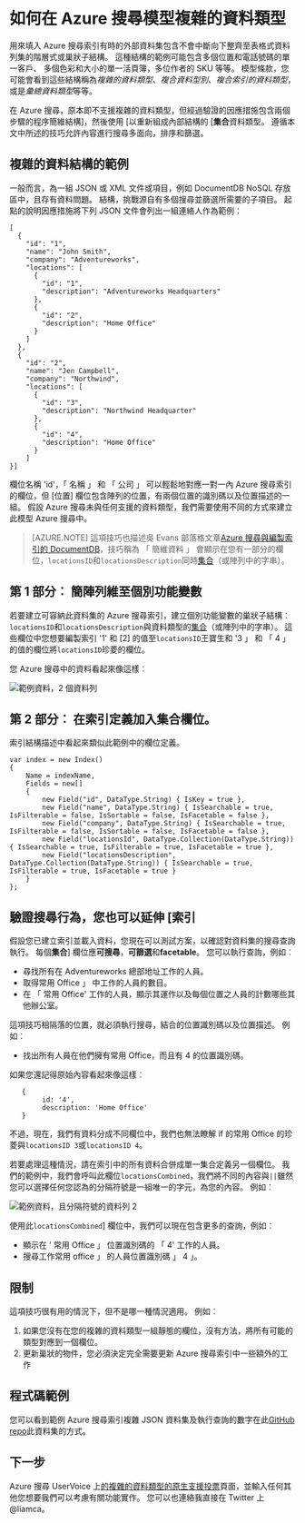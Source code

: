 <properties
    pageTitle="如何在 Azure 搜尋複雜的資料類型的模型 |Microsoft Azure 搜尋"
    description="巢狀或階層式資料結構的模型中使用平面資料列集和集合資料類型 Azure 搜尋索引。"
    services="search"
    documentationCenter=""
    authors="LiamCa"
    manager="pablocas"
    editor=""
    tags="complex data types; compound data types; aggregate data types"
/>

<tags
    ms.service="search"
    ms.devlang="na"
    ms.workload="search"
    ms.topic="article"
    ms.tgt_pltfrm="na"
    ms.date="09/07/2016"
    ms.author="liamca"
/>

# <a name="how-to-model-complex-data-types-in-azure-search"></a>如何在 Azure 搜尋模型複雜的資料類型

用來填入 Azure 搜尋索引有時的外部資料集包含不會中斷向下整齊至表格式資料列集的階層式或巢狀子結構。 這種結構的範例可能包含多個位置和電話號碼的單一客戶、 多個色彩和大小的單一活頁簿，多位作者的 SKU 等等。 模型條款，您可能會看到這些結構稱為*複雜的資料類型*、*複合資料型別*、*複合索引的資料類型*，或是*彙總資料類型*等等。

在 Azure 搜尋，原本即不支援複雜的資料類型，但經過驗證的因應措施包含兩個步驟的程序簡維結構]，然後使用 [以重新組成內部結構的 [**集合**資料類型。 遵循本文中所述的技巧允許內容進行搜尋多面向，排序和篩選。

## <a name="example-of-a-complex-data-structure"></a>複雜的資料結構的範例

一般而言，為一組 JSON 或 XML 文件或項目，例如 DocumentDB NoSQL 存放區中，且存有資料問題。 結構，挑戰源自有多個搜尋並篩選所需要的子項目。  起點的說明因應措施將下列 JSON 文件會列出一組連絡人作為範例︰

~~~~~
[
  {
    "id": "1",
    "name": "John Smith",
    "company": "Adventureworks",
    "locations": [
      {
        "id": "1",
        "description": "Adventureworks Headquarters"
      },
      {
        "id": "2",
        "description": "Home Office"
      }
    ]
  }, 
  {
    "id": "2",
    "name": "Jen Campbell",
    "company": "Northwind",
    "locations": [
      {
        "id": "3",
        "description": "Northwind Headquarter"
      },
      {
        "id": "4",
        "description": "Home Office"
      }
    ]
}]
~~~~~

欄位名稱 'id'，「 名稱 」 和 「 公司 」 可以輕鬆地對應一對一內 Azure 搜尋索引的欄位，但 [位置] 欄位包含陣列的位置，有兩個位置的識別碼以及位置描述的一組。 假設 Azure 搜尋未與任何支援的資料類型，我們需要使用不同的方式來建立此模型 Azure 搜尋中。 

> [AZURE.NOTE] 這項技巧也描述吳 Evans 部落格文章[Azure 搜尋與編製索引的 DocumentDB](https://blogs.msdn.microsoft.com/kaevans/2015/03/09/indexing-documentdb-with-azure-seach/)，技巧稱為 「 簡維資料 」 會顯示在您有一部分的欄位，`locationsID`和`locationsDescription`同時[集合](https://msdn.microsoft.com/library/azure/dn798938.aspx)（或陣列中的字串）。   

## <a name="part-1-flatten-the-array-into-individual-fields"></a>第 1 部分︰ 簡陣列維至個別功能變數

若要建立可容納此資料集的 Azure 搜尋索引，建立個別功能變數的巢狀子結構︰`locationsID`和`locationsDescription`與資料類型的[集合](https://msdn.microsoft.com/library/azure/dn798938.aspx)（或陣列中的字串）。 這些欄位中您想要編製索引 '1' 和 [2] 的值至`locationsID`王寶生和 '3 」 和 「 4 」 的值的欄位將`locationsID`珍菱的欄位。  

您 Azure 搜尋中的資料看起來像這樣︰ 

![範例資料，2 個資料列](./media/search-howto-complex-data-types/sample-data.png)


## <a name="part-2-add-a-collection-field-in-the-index-definition"></a>第 2 部分︰ 在索引定義加入集合欄位。

索引結構描述中看起來類似此範例中的欄位定義。

~~~~
var index = new Index()
{
    Name = indexName,
    Fields = new[]
    {
        new Field("id", DataType.String) { IsKey = true },
        new Field("name", DataType.String) { IsSearchable = true, IsFilterable = false, IsSortable = false, IsFacetable = false },
        new Field("company", DataType.String) { IsSearchable = true, IsFilterable = false, IsSortable = false, IsFacetable = false },
        new Field("locationsId", DataType.Collection(DataType.String)) { IsSearchable = true, IsFilterable = true, IsFacetable = true },
        new Field("locationsDescription", DataType.Collection(DataType.String)) { IsSearchable = true, IsFilterable = true, IsFacetable = true }
    }
};
~~~~

## <a name="validate-search-behaviors-and-optionally-extend-the-index"></a>驗證搜尋行為，您也可以延伸 [索引

假設您已建立索引並載入資料，您現在可以測試方案，以確認對資料集的搜尋查詢執行。 每個**集合**] 欄位應**可搜尋**，**可篩選**和**facetable**。 您可以執行查詢，例如︰

* 尋找所有在 Adventureworks 總部地址工作的人員。
* 取得常用 Office 」 中工作的人員的數目。  
* 在 「 常用 Office' 工作的人員，顯示其運作以及每個位置之人員的計數哪些其他辦公室。  

這項技巧相隔落的位置，就必須執行搜尋，結合的位置識別碼以及位置描述。 例如︰

* 找出所有人員在他們擁有常用 Office，而且有 4 的位置識別碼。  

如果您還記得原始內容看起來像這樣︰

~~~~
   {
        id: '4',
        description: 'Home Office'
   }
~~~~

不過，現在，我們有資料分成不同欄位中，我們也無法瞭解 if 的常用 Office 的珍菱與`locationsID 3`或`locationsID 4`。  

若要處理這種情況，請在索引中的所有資料合併成單一集合定義另一個欄位。  我們的範例中，我們會呼叫此欄位`locationsCombined`，我們將不同的內容與`||`雖然您可以選擇任何您認為的分隔符號是一組唯一的字元，為您的內容。 例如︰ 

![範例資料，且分隔符號的資料列 2](./media/search-howto-complex-data-types/sample-data-2.png)

使用此`locationsCombined`] 欄位中，我們可以現在包含更多的查詢，例如︰

* 顯示在 ' 常用 Office 」 位置識別碼的 「 4' 工作的人員。  
* 搜尋工作常用 office 」 的人員位置識別碼 」 4 」。 

## <a name="limitations"></a>限制

這項技巧很有用的情況下，但不是哪一種情況適用。  例如︰

1. 如果您沒有在您的複雜的資料類型一組靜態的欄位，沒有方法，將所有可能的類型對應到一個欄位。 
2. 更新巢狀的物件，您必須決定完全需要更新 Azure 搜尋索引中一些額外的工作

## <a name="sample-code"></a>程式碼範例

您可以看到範例 Azure 搜尋索引複雜 JSON 資料集及執行查詢的數字在此[GitHub repo](https://github.com/liamca/AzureSearchComplexTypes)此資料集的方式。

## <a name="next-step"></a>下一步

Azure 搜尋 UserVoice 上[的複雜的資料類型的原生支援投票](https://feedback.azure.com/forums/263029-azure-search)頁面，並輸入任何其他您想要我們可以考慮有關功能實作。 您可以也連絡我直接在 Twitter 上@liamca。


 